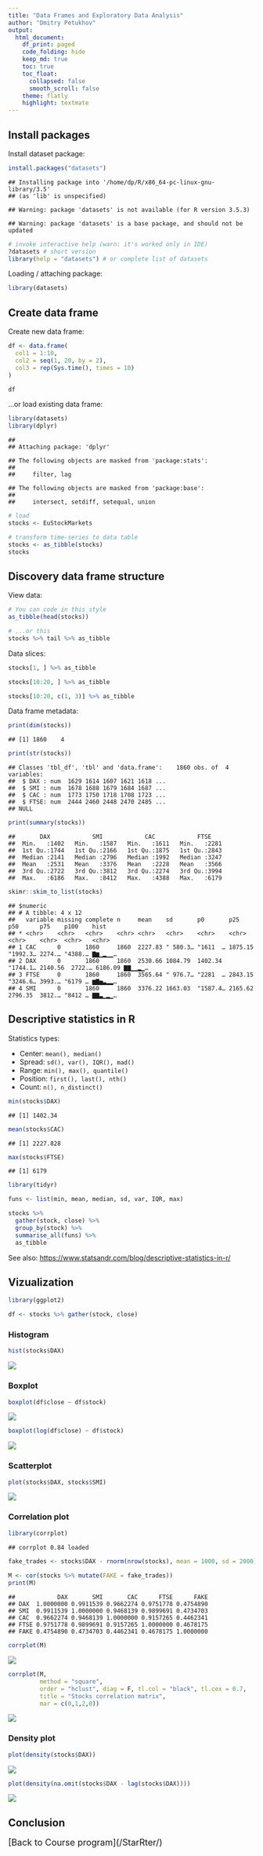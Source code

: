 ```yaml
---
title: "Data Frames and Exploratory Data Analysis"
author: "Dmitry Petukhov"
output: 
  html_document:
    df_print: paged
    code_folding: hide
    keep_md: true
    toc: true
    toc_float:
      collapsed: false
      smooth_scroll: false
    theme: flatly
    highlight: textmate
---
```








## Install packages

Install dataset package:

```r
install.packages("datasets") 
```

```
## Installing package into '/home/dp/R/x86_64-pc-linux-gnu-library/3.5'
## (as 'lib' is unspecified)
```

```
## Warning: package 'datasets' is not available (for R version 3.5.3)
```

```
## Warning: package 'datasets' is a base package, and should not be updated
```

```r
# invoke interactive help (warn: it's worked only in IDE)
?datasets # short version
library(help = "datasets") # or complete list of datasets
```

Loading / attaching package:

```r
library(datasets)
```



## Create data frame

Create new data frame:

```r
df <- data.frame(
  col1 = 1:10,
  col2 = seq(1, 20, by = 2),
  col3 = rep(Sys.time(), times = 10)
)

df
```

<div data-pagedtable="false">
  <script data-pagedtable-source type="application/json">
{"columns":[{"label":["col1"],"name":[1],"type":["int"],"align":["right"]},{"label":["col2"],"name":[2],"type":["dbl"],"align":["right"]},{"label":["col3"],"name":[3],"type":["S3: POSIXct"],"align":["right"]}],"data":[{"1":"1","2":"1","3":"2020-02-01 07:56:33"},{"1":"2","2":"3","3":"2020-02-01 07:56:33"},{"1":"3","2":"5","3":"2020-02-01 07:56:33"},{"1":"4","2":"7","3":"2020-02-01 07:56:33"},{"1":"5","2":"9","3":"2020-02-01 07:56:33"},{"1":"6","2":"11","3":"2020-02-01 07:56:33"},{"1":"7","2":"13","3":"2020-02-01 07:56:33"},{"1":"8","2":"15","3":"2020-02-01 07:56:33"},{"1":"9","2":"17","3":"2020-02-01 07:56:33"},{"1":"10","2":"19","3":"2020-02-01 07:56:33"}],"options":{"columns":{"min":{},"max":[10]},"rows":{"min":[10],"max":[10]},"pages":{}}}
  </script>
</div>

...or load existing data frame:


```r
library(datasets)
library(dplyr)
```

```
## 
## Attaching package: 'dplyr'
```

```
## The following objects are masked from 'package:stats':
## 
##     filter, lag
```

```
## The following objects are masked from 'package:base':
## 
##     intersect, setdiff, setequal, union
```

```r
# load
stocks <- EuStockMarkets 

# transform time-series to data table
stocks <- as_tibble(stocks)
stocks
```

<div data-pagedtable="false">
  <script data-pagedtable-source type="application/json">
{"columns":[{"label":["DAX"],"name":[1],"type":["dbl"],"align":["right"]},{"label":["SMI"],"name":[2],"type":["dbl"],"align":["right"]},{"label":["CAC"],"name":[3],"type":["dbl"],"align":["right"]},{"label":["FTSE"],"name":[4],"type":["dbl"],"align":["right"]}],"data":[{"1":"1628.75","2":"1678.1","3":"1772.8","4":"2443.6"},{"1":"1613.63","2":"1688.5","3":"1750.5","4":"2460.2"},{"1":"1606.51","2":"1678.6","3":"1718.0","4":"2448.2"},{"1":"1621.04","2":"1684.1","3":"1708.1","4":"2470.4"},{"1":"1618.16","2":"1686.6","3":"1723.1","4":"2484.7"},{"1":"1610.61","2":"1671.6","3":"1714.3","4":"2466.8"},{"1":"1630.75","2":"1682.9","3":"1734.5","4":"2487.9"},{"1":"1640.17","2":"1703.6","3":"1757.4","4":"2508.4"},{"1":"1635.47","2":"1697.5","3":"1754.0","4":"2510.5"},{"1":"1645.89","2":"1716.3","3":"1754.3","4":"2497.4"},{"1":"1647.84","2":"1723.8","3":"1759.8","4":"2532.5"},{"1":"1638.35","2":"1730.5","3":"1755.5","4":"2556.8"},{"1":"1629.93","2":"1727.4","3":"1758.1","4":"2561.0"},{"1":"1621.49","2":"1733.3","3":"1757.5","4":"2547.3"},{"1":"1624.74","2":"1734.0","3":"1763.5","4":"2541.5"},{"1":"1627.63","2":"1728.3","3":"1762.8","4":"2558.5"},{"1":"1631.99","2":"1737.1","3":"1768.9","4":"2587.9"},{"1":"1621.18","2":"1723.1","3":"1778.1","4":"2580.5"},{"1":"1613.42","2":"1723.6","3":"1780.1","4":"2579.6"},{"1":"1604.95","2":"1719.0","3":"1767.7","4":"2589.3"},{"1":"1605.75","2":"1721.2","3":"1757.9","4":"2595.0"},{"1":"1616.67","2":"1725.3","3":"1756.6","4":"2595.6"},{"1":"1619.29","2":"1727.2","3":"1754.7","4":"2588.8"},{"1":"1620.49","2":"1727.2","3":"1766.8","4":"2591.7"},{"1":"1619.67","2":"1731.6","3":"1766.5","4":"2601.7"},{"1":"1623.07","2":"1724.1","3":"1762.2","4":"2585.4"},{"1":"1613.98","2":"1716.9","3":"1759.5","4":"2573.3"},{"1":"1631.87","2":"1723.4","3":"1782.4","4":"2597.4"},{"1":"1630.37","2":"1723.0","3":"1789.5","4":"2600.6"},{"1":"1633.47","2":"1728.4","3":"1783.5","4":"2570.6"},{"1":"1626.55","2":"1722.1","3":"1780.4","4":"2569.4"},{"1":"1650.43","2":"1724.5","3":"1808.8","4":"2584.9"},{"1":"1650.06","2":"1733.6","3":"1820.3","4":"2608.8"},{"1":"1654.11","2":"1739.0","3":"1820.3","4":"2617.2"},{"1":"1653.60","2":"1726.2","3":"1820.3","4":"2621.0"},{"1":"1501.82","2":"1587.4","3":"1687.5","4":"2540.5"},{"1":"1524.28","2":"1630.6","3":"1725.6","4":"2554.5"},{"1":"1603.65","2":"1685.5","3":"1792.9","4":"2601.9"},{"1":"1622.49","2":"1701.3","3":"1819.1","4":"2623.0"},{"1":"1636.68","2":"1718.0","3":"1833.5","4":"2640.7"},{"1":"1652.10","2":"1726.2","3":"1853.4","4":"2640.7"},{"1":"1645.81","2":"1716.6","3":"1849.7","4":"2619.8"},{"1":"1650.36","2":"1725.8","3":"1851.8","4":"2624.2"},{"1":"1651.55","2":"1737.4","3":"1857.7","4":"2638.2"},{"1":"1649.88","2":"1736.6","3":"1864.3","4":"2645.7"},{"1":"1653.52","2":"1732.4","3":"1863.5","4":"2679.6"},{"1":"1657.51","2":"1731.2","3":"1873.2","4":"2669.0"},{"1":"1649.55","2":"1726.9","3":"1860.8","4":"2664.6"},{"1":"1649.09","2":"1727.8","3":"1868.7","4":"2663.3"},{"1":"1646.41","2":"1720.2","3":"1860.4","4":"2667.4"},{"1":"1638.65","2":"1715.4","3":"1855.9","4":"2653.2"},{"1":"1625.80","2":"1708.7","3":"1840.5","4":"2630.8"},{"1":"1628.64","2":"1713.0","3":"1842.6","4":"2626.6"},{"1":"1632.22","2":"1713.5","3":"1861.2","4":"2641.9"},{"1":"1633.65","2":"1718.0","3":"1876.2","4":"2625.8"},{"1":"1631.17","2":"1701.7","3":"1878.3","4":"2606.0"},{"1":"1635.80","2":"1701.7","3":"1878.4","4":"2594.4"},{"1":"1621.27","2":"1684.9","3":"1869.4","4":"2583.6"},{"1":"1624.70","2":"1687.2","3":"1880.4","4":"2588.7"},{"1":"1616.13","2":"1690.6","3":"1885.5","4":"2600.3"},{"1":"1618.12","2":"1684.3","3":"1888.4","4":"2579.5"},{"1":"1627.80","2":"1679.9","3":"1885.2","4":"2576.6"},{"1":"1625.79","2":"1672.9","3":"1877.9","4":"2597.8"},{"1":"1614.80","2":"1663.1","3":"1876.5","4":"2595.6"},{"1":"1612.80","2":"1669.3","3":"1883.8","4":"2599.0"},{"1":"1605.47","2":"1664.7","3":"1880.6","4":"2621.7"},{"1":"1609.32","2":"1672.3","3":"1887.4","4":"2645.6"},{"1":"1607.48","2":"1687.7","3":"1878.3","4":"2644.2"},{"1":"1607.48","2":"1686.8","3":"1867.1","4":"2625.6"},{"1":"1604.89","2":"1686.6","3":"1851.9","4":"2624.6"},{"1":"1589.12","2":"1675.8","3":"1843.6","4":"2596.2"},{"1":"1582.27","2":"1677.4","3":"1848.1","4":"2599.5"},{"1":"1567.99","2":"1673.2","3":"1843.4","4":"2584.1"},{"1":"1568.16","2":"1665.0","3":"1843.6","4":"2570.8"},{"1":"1569.71","2":"1671.3","3":"1833.8","4":"2555.0"},{"1":"1571.74","2":"1672.4","3":"1833.4","4":"2574.5"},{"1":"1585.41","2":"1676.2","3":"1856.9","4":"2576.7"},{"1":"1570.01","2":"1692.6","3":"1863.4","4":"2579.0"},{"1":"1561.89","2":"1696.5","3":"1855.5","4":"2588.7"},{"1":"1565.18","2":"1716.1","3":"1864.2","4":"2601.1"},{"1":"1570.34","2":"1713.3","3":"1846.0","4":"2575.7"},{"1":"1577.00","2":"1705.1","3":"1836.8","4":"2559.5"},{"1":"1590.29","2":"1711.3","3":"1830.4","4":"2561.1"},{"1":"1572.72","2":"1709.8","3":"1831.6","4":"2528.3"},{"1":"1572.07","2":"1688.6","3":"1834.8","4":"2514.7"},{"1":"1579.19","2":"1698.9","3":"1852.1","4":"2558.5"},{"1":"1588.73","2":"1700.0","3":"1849.8","4":"2553.3"},{"1":"1586.01","2":"1693.0","3":"1861.8","4":"2577.1"},{"1":"1579.77","2":"1683.9","3":"1856.7","4":"2566.0"},{"1":"1572.58","2":"1679.2","3":"1856.7","4":"2549.5"},{"1":"1568.09","2":"1673.9","3":"1841.5","4":"2527.8"},{"1":"1578.21","2":"1683.9","3":"1846.9","4":"2540.9"},{"1":"1573.94","2":"1688.4","3":"1836.1","4":"2534.2"},{"1":"1582.06","2":"1693.9","3":"1838.6","4":"2538.0"},{"1":"1610.18","2":"1720.9","3":"1857.6","4":"2559.0"},{"1":"1605.16","2":"1717.9","3":"1857.6","4":"2554.9"},{"1":"1623.84","2":"1733.6","3":"1858.4","4":"2575.5"},{"1":"1615.26","2":"1729.7","3":"1846.8","4":"2546.5"},{"1":"1627.08","2":"1735.6","3":"1868.5","4":"2561.6"},{"1":"1626.97","2":"1734.1","3":"1863.2","4":"2546.6"},{"1":"1605.70","2":"1699.3","3":"1808.3","4":"2502.9"},{"1":"1589.70","2":"1678.6","3":"1765.1","4":"2463.1"},{"1":"1589.70","2":"1675.5","3":"1763.5","4":"2472.6"},{"1":"1603.26","2":"1670.1","3":"1766.0","4":"2463.5"},{"1":"1599.75","2":"1652.2","3":"1741.3","4":"2446.3"},{"1":"1590.86","2":"1635.0","3":"1743.3","4":"2456.2"},{"1":"1603.50","2":"1654.9","3":"1769.0","4":"2471.5"},{"1":"1589.86","2":"1642.0","3":"1757.9","4":"2447.5"},{"1":"1587.92","2":"1638.7","3":"1754.9","4":"2428.6"},{"1":"1571.06","2":"1622.6","3":"1739.7","4":"2420.2"},{"1":"1549.81","2":"1596.1","3":"1708.8","4":"2414.9"},{"1":"1549.36","2":"1612.4","3":"1722.2","4":"2420.2"},{"1":"1554.65","2":"1625.0","3":"1713.9","4":"2423.8"},{"1":"1557.52","2":"1610.5","3":"1703.2","4":"2407.0"},{"1":"1555.31","2":"1606.6","3":"1685.7","4":"2388.7"},{"1":"1559.76","2":"1610.7","3":"1663.4","4":"2409.6"},{"1":"1548.44","2":"1603.1","3":"1636.9","4":"2392.0"},{"1":"1543.99","2":"1591.5","3":"1645.6","4":"2380.2"},{"1":"1550.21","2":"1605.2","3":"1671.6","4":"2423.3"},{"1":"1557.03","2":"1621.4","3":"1688.3","4":"2451.6"},{"1":"1551.78","2":"1622.5","3":"1696.8","4":"2440.8"},{"1":"1562.89","2":"1626.6","3":"1711.7","4":"2432.9"},{"1":"1570.28","2":"1627.4","3":"1706.2","4":"2413.6"},{"1":"1559.26","2":"1614.9","3":"1684.2","4":"2391.6"},{"1":"1545.87","2":"1602.3","3":"1648.5","4":"2358.1"},{"1":"1542.77","2":"1598.3","3":"1633.6","4":"2345.4"},{"1":"1542.77","2":"1627.0","3":"1699.1","4":"2384.4"},{"1":"1542.77","2":"1627.0","3":"1699.1","4":"2384.4"},{"1":"1542.77","2":"1627.0","3":"1722.5","4":"2384.4"},{"1":"1564.27","2":"1655.7","3":"1720.7","4":"2418.7"},{"1":"1577.26","2":"1670.1","3":"1741.9","4":"2420.0"},{"1":"1577.26","2":"1670.1","3":"1765.7","4":"2493.1"},{"1":"1577.26","2":"1670.1","3":"1765.7","4":"2493.1"},{"1":"1598.19","2":"1670.1","3":"1749.9","4":"2492.8"},{"1":"1604.05","2":"1704.0","3":"1770.3","4":"2504.1"},{"1":"1604.69","2":"1711.8","3":"1787.6","4":"2493.2"},{"1":"1593.65","2":"1700.5","3":"1778.7","4":"2482.9"},{"1":"1581.68","2":"1690.3","3":"1785.6","4":"2467.1"},{"1":"1599.14","2":"1715.4","3":"1833.9","4":"2497.9"},{"1":"1613.82","2":"1723.5","3":"1837.4","4":"2477.9"},{"1":"1620.45","2":"1719.4","3":"1824.3","4":"2490.1"},{"1":"1629.51","2":"1734.4","3":"1843.8","4":"2516.3"},{"1":"1663.70","2":"1772.8","3":"1873.6","4":"2537.1"},{"1":"1664.09","2":"1760.3","3":"1860.2","4":"2541.6"},{"1":"1669.29","2":"1747.2","3":"1860.2","4":"2536.7"},{"1":"1685.14","2":"1750.2","3":"1865.9","4":"2544.9"},{"1":"1687.07","2":"1755.3","3":"1867.9","4":"2543.4"},{"1":"1680.13","2":"1754.6","3":"1841.3","4":"2522.0"},{"1":"1671.84","2":"1751.2","3":"1838.7","4":"2525.3"},{"1":"1669.52","2":"1752.5","3":"1849.9","4":"2510.4"},{"1":"1686.71","2":"1769.4","3":"1869.3","4":"2539.9"},{"1":"1685.51","2":"1767.6","3":"1890.6","4":"2552.0"},{"1":"1671.01","2":"1750.0","3":"1879.6","4":"2546.5"},{"1":"1683.06","2":"1747.1","3":"1873.9","4":"2550.8"},{"1":"1685.70","2":"1753.5","3":"1875.3","4":"2571.2"},{"1":"1685.66","2":"1752.8","3":"1857.0","4":"2560.2"},{"1":"1678.77","2":"1752.9","3":"1856.5","4":"2556.8"},{"1":"1685.85","2":"1764.7","3":"1865.8","4":"2547.1"},{"1":"1683.71","2":"1776.8","3":"1860.6","4":"2534.3"},{"1":"1686.59","2":"1779.3","3":"1861.6","4":"2517.2"},{"1":"1683.73","2":"1785.1","3":"1865.6","4":"2538.4"},{"1":"1679.14","2":"1798.2","3":"1864.1","4":"2537.1"},{"1":"1685.03","2":"1794.1","3":"1861.6","4":"2523.7"},{"1":"1680.81","2":"1795.2","3":"1876.5","4":"2522.6"},{"1":"1676.17","2":"1780.4","3":"1865.1","4":"2513.9"},{"1":"1688.46","2":"1789.5","3":"1882.1","4":"2541.0"},{"1":"1696.55","2":"1794.2","3":"1912.2","4":"2555.9"},{"1":"1690.24","2":"1784.4","3":"1915.4","4":"2536.7"},{"1":"1711.35","2":"1800.1","3":"1951.2","4":"2543.4"},{"1":"1711.29","2":"1804.0","3":"1962.4","4":"2542.3"},{"1":"1729.86","2":"1816.2","3":"1976.5","4":"2559.7"},{"1":"1716.63","2":"1810.5","3":"1953.5","4":"2546.8"},{"1":"1743.36","2":"1821.9","3":"1981.3","4":"2565.0"},{"1":"1745.17","2":"1828.2","3":"1985.1","4":"2562.0"},{"1":"1746.76","2":"1840.6","3":"1983.4","4":"2562.1"},{"1":"1749.29","2":"1841.1","3":"1979.7","4":"2554.3"},{"1":"1763.86","2":"1846.3","3":"1983.8","4":"2565.4"},{"1":"1762.27","2":"1850.0","3":"1988.1","4":"2558.4"},{"1":"1762.29","2":"1839.0","3":"1973.0","4":"2538.3"},{"1":"1746.77","2":"1820.2","3":"1966.9","4":"2533.1"},{"1":"1753.50","2":"1815.2","3":"1976.3","4":"2550.7"},{"1":"1753.21","2":"1820.6","3":"1993.9","4":"2574.8"},{"1":"1739.88","2":"1807.1","3":"1968.0","4":"2522.4"},{"1":"1723.92","2":"1791.4","3":"1941.8","4":"2493.3"},{"1":"1734.42","2":"1806.2","3":"1947.1","4":"2476.0"},{"1":"1723.13","2":"1798.7","3":"1929.2","4":"2470.7"},{"1":"1732.92","2":"1818.2","3":"1943.6","4":"2491.2"},{"1":"1729.89","2":"1820.5","3":"1928.2","4":"2464.7"},{"1":"1725.74","2":"1833.3","3":"1922.0","4":"2467.6"},{"1":"1730.90","2":"1837.1","3":"1919.1","4":"2456.6"},{"1":"1714.17","2":"1818.2","3":"1884.6","4":"2441.0"},{"1":"1716.20","2":"1824.1","3":"1896.3","4":"2458.7"},{"1":"1719.06","2":"1830.1","3":"1928.3","4":"2464.9"},{"1":"1718.21","2":"1835.6","3":"1934.8","4":"2472.2"},{"1":"1698.84","2":"1828.7","3":"1923.5","4":"2447.9"},{"1":"1714.76","2":"1839.2","3":"1943.8","4":"2452.9"},{"1":"1718.35","2":"1837.2","3":"1942.4","4":"2440.1"},{"1":"1706.69","2":"1826.7","3":"1928.1","4":"2408.6"},{"1":"1723.37","2":"1838.0","3":"1942.0","4":"2405.4"},{"1":"1716.18","2":"1829.1","3":"1942.7","4":"2382.7"},{"1":"1738.78","2":"1843.1","3":"1974.8","4":"2400.9"},{"1":"1737.41","2":"1850.5","3":"1975.4","4":"2404.2"},{"1":"1714.77","2":"1827.1","3":"1907.5","4":"2393.2"},{"1":"1724.24","2":"1829.1","3":"1943.6","4":"2436.4"},{"1":"1733.77","2":"1848.0","3":"1974.1","4":"2572.6"},{"1":"1729.96","2":"1840.5","3":"1963.3","4":"2591.0"},{"1":"1734.46","2":"1853.8","3":"1972.3","4":"2600.5"},{"1":"1744.35","2":"1874.1","3":"1990.7","4":"2640.2"},{"1":"1746.88","2":"1871.3","3":"1978.2","4":"2638.6"},{"1":"1746.88","2":"1871.3","3":"1978.2","4":"2638.6"},{"1":"1746.88","2":"1871.3","3":"1978.2","4":"2638.6"},{"1":"1747.47","2":"1860.5","3":"1980.4","4":"2625.8"},{"1":"1753.10","2":"1874.7","3":"1983.7","4":"2607.8"},{"1":"1745.17","2":"1880.1","3":"1978.1","4":"2609.8"},{"1":"1745.72","2":"1874.7","3":"1984.9","4":"2643.0"},{"1":"1742.92","2":"1875.6","3":"1995.7","4":"2658.2"},{"1":"1731.68","2":"1859.5","3":"2006.6","4":"2651.0"},{"1":"1731.18","2":"1874.2","3":"2036.7","4":"2664.9"},{"1":"1728.09","2":"1880.1","3":"2031.1","4":"2654.1"},{"1":"1728.09","2":"1880.1","3":"2031.1","4":"2659.8"},{"1":"1731.29","2":"1907.7","3":"2041.6","4":"2659.8"},{"1":"1733.82","2":"1920.5","3":"2046.9","4":"2662.2"},{"1":"1745.78","2":"1937.3","3":"2047.2","4":"2698.7"},{"1":"1752.57","2":"1936.8","3":"2063.4","4":"2701.9"},{"1":"1748.13","2":"1949.1","3":"2063.4","4":"2725.7"},{"1":"1750.70","2":"1963.7","3":"2077.5","4":"2737.8"},{"1":"1747.91","2":"1950.8","3":"2063.6","4":"2722.4"},{"1":"1745.79","2":"1953.5","3":"2053.2","4":"2720.5"},{"1":"1735.34","2":"1945.0","3":"2017.0","4":"2694.7"},{"1":"1719.92","2":"1921.1","3":"2024.0","4":"2682.6"},{"1":"1763.59","2":"1939.1","3":"2051.6","4":"2703.6"},{"1":"1766.76","2":"1928.0","3":"2023.1","4":"2700.6"},{"1":"1785.40","2":"1933.4","3":"2030.8","4":"2711.9"},{"1":"1783.56","2":"1925.7","3":"2016.8","4":"2702.0"},{"1":"1804.42","2":"1931.7","3":"2045.1","4":"2715.0"},{"1":"1812.33","2":"1928.7","3":"2046.3","4":"2715.0"},{"1":"1799.51","2":"1924.5","3":"2029.6","4":"2704.6"},{"1":"1792.80","2":"1914.2","3":"2014.1","4":"2698.6"},{"1":"1792.80","2":"1914.2","3":"2014.1","4":"2694.2"},{"1":"1806.36","2":"1920.6","3":"2033.3","4":"2707.6"},{"1":"1798.23","2":"1923.3","3":"2017.4","4":"2697.6"},{"1":"1800.62","2":"1930.4","3":"2024.9","4":"2705.9"},{"1":"1786.19","2":"1915.2","3":"1992.6","4":"2680.9"},{"1":"1791.35","2":"1916.9","3":"1994.9","4":"2681.9"},{"1":"1789.05","2":"1913.8","3":"1981.6","4":"2668.5"},{"1":"1789.05","2":"1913.8","3":"1981.6","4":"2645.8"},{"1":"1784.71","2":"1899.7","3":"1962.2","4":"2635.4"},{"1":"1789.45","2":"1888.0","3":"1953.7","4":"2636.1"},{"1":"1779.74","2":"1868.8","3":"1928.8","4":"2614.1"},{"1":"1786.97","2":"1879.9","3":"1928.3","4":"2603.7"},{"1":"1773.25","2":"1865.7","3":"1918.1","4":"2593.6"},{"1":"1781.62","2":"1881.3","3":"1931.4","4":"2616.3"},{"1":"1773.75","2":"1873.1","3":"1908.8","4":"2598.4"},{"1":"1773.75","2":"1862.5","3":"1891.8","4":"2562.7"},{"1":"1776.34","2":"1869.3","3":"1913.9","4":"2584.8"},{"1":"1770.72","2":"1846.9","3":"1885.8","4":"2550.3"},{"1":"1772.39","2":"1847.1","3":"1895.8","4":"2560.6"},{"1":"1762.55","2":"1838.3","3":"1899.6","4":"2532.6"},{"1":"1764.35","2":"1845.8","3":"1920.3","4":"2557.3"},{"1":"1752.83","2":"1835.5","3":"1915.3","4":"2534.1"},{"1":"1755.98","2":"1846.6","3":"1907.3","4":"2515.8"},{"1":"1754.95","2":"1854.8","3":"1900.6","4":"2521.2"},{"1":"1759.90","2":"1845.3","3":"1880.9","4":"2493.9"},{"1":"1759.84","2":"1854.5","3":"1873.5","4":"2476.1"},{"1":"1776.50","2":"1870.5","3":"1883.6","4":"2497.1"},{"1":"1769.98","2":"1862.6","3":"1868.5","4":"2469.0"},{"1":"1766.98","2":"1856.6","3":"1879.1","4":"2493.7"},{"1":"1752.29","2":"1837.6","3":"1847.8","4":"2472.6"},{"1":"1760.17","2":"1846.7","3":"1861.8","4":"2497.9"},{"1":"1750.32","2":"1856.5","3":"1859.4","4":"2490.8"},{"1":"1731.44","2":"1841.8","3":"1859.4","4":"2478.3"},{"1":"1735.51","2":"1835.0","3":"1859.4","4":"2484.0"},{"1":"1733.84","2":"1844.4","3":"1853.3","4":"2486.4"},{"1":"1730.78","2":"1838.9","3":"1851.2","4":"2483.4"},{"1":"1699.46","2":"1805.6","3":"1801.8","4":"2431.9"},{"1":"1652.71","2":"1756.6","3":"1767.9","4":"2403.7"},{"1":"1654.09","2":"1786.1","3":"1762.7","4":"2415.6"},{"1":"1636.81","2":"1757.1","3":"1727.5","4":"2387.9"},{"1":"1622.81","2":"1762.8","3":"1734.6","4":"2399.5"},{"1":"1613.36","2":"1756.8","3":"1734.6","4":"2377.2"},{"1":"1617.78","2":"1761.9","3":"1755.4","4":"2348.0"},{"1":"1617.18","2":"1778.5","3":"1769.0","4":"2373.4"},{"1":"1637.62","2":"1812.7","3":"1801.6","4":"2423.2"},{"1":"1622.20","2":"1806.1","3":"1782.6","4":"2411.6"},{"1":"1608.49","2":"1798.1","3":"1754.7","4":"2399.6"},{"1":"1605.11","2":"1794.9","3":"1784.4","4":"2420.2"},{"1":"1609.61","2":"1805.4","3":"1787.6","4":"2407.5"},{"1":"1624.94","2":"1820.3","3":"1798.0","4":"2392.8"},{"1":"1618.07","2":"1819.6","3":"1793.8","4":"2377.6"},{"1":"1611.96","2":"1809.6","3":"1777.3","4":"2350.1"},{"1":"1578.95","2":"1799.9","3":"1755.2","4":"2325.7"},{"1":"1561.39","2":"1800.3","3":"1737.8","4":"2309.6"},{"1":"1547.87","2":"1793.3","3":"1730.1","4":"2303.1"},{"1":"1548.63","2":"1784.8","3":"1722.4","4":"2318.0"},{"1":"1560.16","2":"1791.7","3":"1753.5","4":"2356.8"},{"1":"1554.76","2":"1800.2","3":"1757.3","4":"2376.1"},{"1":"1531.87","2":"1788.6","3":"1736.7","4":"2354.7"},{"1":"1526.14","2":"1775.7","3":"1734.2","4":"2363.5"},{"1":"1509.03","2":"1753.5","3":"1724.2","4":"2359.4"},{"1":"1530.03","2":"1768.2","3":"1744.2","4":"2365.7"},{"1":"1484.97","2":"1727.9","3":"1689.7","4":"2311.1"},{"1":"1464.03","2":"1709.6","3":"1667.7","4":"2281.0"},{"1":"1475.11","2":"1704.6","3":"1667.8","4":"2285.0"},{"1":"1516.12","2":"1740.6","3":"1687.6","4":"2311.6"},{"1":"1519.69","2":"1745.7","3":"1687.5","4":"2312.6"},{"1":"1529.97","2":"1751.7","3":"1684.9","4":"2312.6"},{"1":"1516.44","2":"1747.3","3":"1674.2","4":"2298.4"},{"1":"1515.53","2":"1757.8","3":"1711.4","4":"2313.0"},{"1":"1543.89","2":"1774.2","3":"1780.5","4":"2381.9"},{"1":"1534.72","2":"1774.4","3":"1779.0","4":"2362.2"},{"1":"1538.66","2":"1788.3","3":"1779.3","4":"2372.2"},{"1":"1536.71","2":"1788.0","3":"1763.7","4":"2337.7"},{"1":"1523.83","2":"1779.1","3":"1756.8","4":"2327.5"},{"1":"1527.10","2":"1792.8","3":"1774.2","4":"2340.6"},{"1":"1530.20","2":"1812.0","3":"1802.0","4":"2370.9"},{"1":"1601.50","2":"1872.1","3":"1873.6","4":"2422.1"},{"1":"1580.29","2":"1851.4","3":"1836.2","4":"2370.0"},{"1":"1595.09","2":"1873.4","3":"1859.8","4":"2378.3"},{"1":"1579.47","2":"1889.6","3":"1852.7","4":"2483.9"},{"1":"1600.59","2":"1897.5","3":"1882.9","4":"2567.0"},{"1":"1566.00","2":"1888.8","3":"1826.1","4":"2560.1"},{"1":"1557.01","2":"1900.4","3":"1832.8","4":"2586.0"},{"1":"1542.74","2":"1913.4","3":"1828.9","4":"2580.5"},{"1":"1536.30","2":"1909.9","3":"1829.5","4":"2621.2"},{"1":"1510.66","2":"1910.8","3":"1843.5","4":"2601.0"},{"1":"1481.03","2":"1879.2","3":"1770.3","4":"2560.0"},{"1":"1483.83","2":"1880.2","3":"1731.9","4":"2565.5"},{"1":"1470.09","2":"1878.3","3":"1736.7","4":"2553.0"},{"1":"1484.78","2":"1885.2","3":"1724.0","4":"2572.3"},{"1":"1475.41","2":"1867.6","3":"1683.3","4":"2549.7"},{"1":"1402.34","2":"1788.0","3":"1611.0","4":"2446.3"},{"1":"1421.49","2":"1820.5","3":"1612.5","4":"2488.4"},{"1":"1434.61","2":"1858.2","3":"1654.2","4":"2517.1"},{"1":"1446.32","2":"1870.3","3":"1673.9","4":"2538.8"},{"1":"1437.65","2":"1878.4","3":"1657.3","4":"2541.2"},{"1":"1441.57","2":"1881.5","3":"1655.1","4":"2557.2"},{"1":"1471.64","2":"1893.2","3":"1685.1","4":"2584.7"},{"1":"1453.95","2":"1889.3","3":"1667.9","4":"2574.7"},{"1":"1453.79","2":"1877.3","3":"1650.0","4":"2546.6"},{"1":"1458.02","2":"1884.0","3":"1664.2","4":"2563.9"},{"1":"1479.59","2":"1904.7","3":"1679.1","4":"2562.2"},{"1":"1504.89","2":"1922.7","3":"1731.3","4":"2617.0"},{"1":"1496.54","2":"1908.5","3":"1722.2","4":"2645.7"},{"1":"1511.00","2":"1911.4","3":"1730.7","4":"2658.1"},{"1":"1528.86","2":"1921.1","3":"1766.4","4":"2669.7"},{"1":"1534.02","2":"1930.8","3":"1770.7","4":"2661.6"},{"1":"1536.60","2":"1927.8","3":"1774.5","4":"2669.8"},{"1":"1508.19","2":"1908.3","3":"1749.9","4":"2650.4"},{"1":"1493.54","2":"1905.9","3":"1730.9","4":"2642.3"},{"1":"1489.68","2":"1911.1","3":"1742.4","4":"2658.3"},{"1":"1482.44","2":"1921.6","3":"1742.4","4":"2687.8"},{"1":"1483.34","2":"1933.6","3":"1786.9","4":"2705.6"},{"1":"1470.57","2":"1942.0","3":"1804.1","4":"2691.7"},{"1":"1484.84","2":"1951.5","3":"1804.7","4":"2711.1"},{"1":"1487.71","2":"1955.7","3":"1793.6","4":"2702.7"},{"1":"1508.63","2":"1957.4","3":"1786.7","4":"2695.4"},{"1":"1515.27","2":"1962.3","3":"1798.5","4":"2714.6"},{"1":"1509.84","2":"1946.1","3":"1798.5","4":"2696.8"},{"1":"1542.28","2":"1950.2","3":"1821.5","4":"2726.4"},{"1":"1541.79","2":"1929.7","3":"1796.8","4":"2697.5"},{"1":"1542.48","2":"1913.4","3":"1772.7","4":"2679.6"},{"1":"1550.27","2":"1889.5","3":"1764.4","4":"2679.2"},{"1":"1550.27","2":"1882.8","3":"1759.2","4":"2704.0"},{"1":"1543.37","2":"1895.4","3":"1722.3","4":"2706.2"},{"1":"1547.84","2":"1897.9","3":"1724.2","4":"2732.4"},{"1":"1523.62","2":"1891.5","3":"1674.8","4":"2722.9"},{"1":"1526.68","2":"1880.1","3":"1720.6","4":"2727.1"},{"1":"1513.42","2":"1887.0","3":"1721.0","4":"2709.6"},{"1":"1523.02","2":"1891.4","3":"1739.7","4":"2741.8"},{"1":"1529.69","2":"1914.6","3":"1749.7","4":"2760.1"},{"1":"1545.12","2":"1931.2","3":"1771.4","4":"2778.8"},{"1":"1546.82","2":"1929.2","3":"1792.3","4":"2792.0"},{"1":"1528.12","2":"1924.3","3":"1783.3","4":"2764.1"},{"1":"1530.65","2":"1927.0","3":"1799.4","4":"2771.0"},{"1":"1526.25","2":"1935.0","3":"1781.7","4":"2759.4"},{"1":"1519.48","2":"1955.4","3":"1788.6","4":"2754.5"},{"1":"1506.65","2":"1962.2","3":"1765.9","4":"2769.8"},{"1":"1504.30","2":"1980.7","3":"1791.2","4":"2750.7"},{"1":"1480.65","2":"1987.7","3":"1769.5","4":"2726.5"},{"1":"1476.70","2":"1993.7","3":"1758.7","4":"2716.2"},{"1":"1478.07","2":"2015.7","3":"1738.3","4":"2721.8"},{"1":"1479.62","2":"2005.0","3":"1744.8","4":"2717.9"},{"1":"1477.55","2":"2023.9","3":"1736.7","4":"2732.8"},{"1":"1472.59","2":"2028.5","3":"1735.2","4":"2740.3"},{"1":"1495.60","2":"2044.9","3":"1760.1","4":"2789.7"},{"1":"1517.45","2":"2045.8","3":"1786.3","4":"2807.7"},{"1":"1520.93","2":"2057.3","3":"1824.4","4":"2842.0"},{"1":"1527.06","2":"2061.7","3":"1821.1","4":"2827.4"},{"1":"1527.06","2":"2061.7","3":"1854.6","4":"2827.5"},{"1":"1527.06","2":"2061.7","3":"1854.6","4":"2827.5"},{"1":"1547.51","2":"2092.3","3":"1857.5","4":"2827.5"},{"1":"1545.82","2":"2090.1","3":"1870.3","4":"2847.8"},{"1":"1538.43","2":"2105.4","3":"1858.8","4":"2832.5"},{"1":"1538.43","2":"2105.4","3":"1857.8","4":"2846.5"},{"1":"1538.43","2":"2105.4","3":"1857.8","4":"2846.5"},{"1":"1538.04","2":"2117.7","3":"1843.1","4":"2861.5"},{"1":"1554.03","2":"2128.2","3":"1850.8","4":"2833.6"},{"1":"1551.17","2":"2124.7","3":"1859.6","4":"2826.0"},{"1":"1538.37","2":"2079.9","3":"1844.5","4":"2816.5"},{"1":"1529.10","2":"2074.9","3":"1852.6","4":"2799.2"},{"1":"1522.26","2":"2046.4","3":"1814.6","4":"2773.4"},{"1":"1533.79","2":"2079.8","3":"1796.8","4":"2757.9"},{"1":"1510.18","2":"2076.7","3":"1782.5","4":"2745.3"},{"1":"1526.91","2":"2104.5","3":"1803.5","4":"2759.2"},{"1":"1555.52","2":"2101.3","3":"1827.1","4":"2765.1"},{"1":"1581.49","2":"2084.0","3":"1837.5","4":"2763.1"},{"1":"1572.61","2":"2063.9","3":"1837.7","4":"2737.6"},{"1":"1572.69","2":"2062.7","3":"1818.8","4":"2748.7"},{"1":"1580.64","2":"2089.9","3":"1812.2","4":"2773.3"},{"1":"1593.35","2":"2102.9","3":"1820.4","4":"2781.2"},{"1":"1571.28","2":"2086.0","3":"1779.9","4":"2771.9"},{"1":"1575.59","2":"2085.9","3":"1792.6","4":"2835.7"},{"1":"1561.78","2":"2064.1","3":"1777.4","4":"2832.5"},{"1":"1572.68","2":"2072.7","3":"1780.6","4":"2816.9"},{"1":"1574.04","2":"2091.0","3":"1772.2","4":"2807.2"},{"1":"1590.33","2":"2120.2","3":"1785.9","4":"2851.6"},{"1":"1584.14","2":"2120.4","3":"1787.3","4":"2834.4"},{"1":"1605.91","2":"2117.6","3":"1824.1","4":"2873.8"},{"1":"1615.98","2":"2123.7","3":"1854.4","4":"2865.9"},{"1":"1643.83","2":"2132.2","3":"1908.2","4":"2862.9"},{"1":"1646.85","2":"2137.0","3":"1904.7","4":"2870.0"},{"1":"1639.12","2":"2134.8","3":"1894.1","4":"2831.3"},{"1":"1642.80","2":"2121.4","3":"1893.3","4":"2816.4"},{"1":"1659.07","2":"2127.5","3":"1905.6","4":"2834.3"},{"1":"1649.64","2":"2135.5","3":"1912.0","4":"2843.0"},{"1":"1674.93","2":"2144.8","3":"1899.5","4":"2845.9"},{"1":"1651.60","2":"2131.0","3":"1878.2","4":"2812.2"},{"1":"1656.35","2":"2112.9","3":"1905.0","4":"2814.0"},{"1":"1670.90","2":"2131.3","3":"1926.5","4":"2837.7"},{"1":"1683.30","2":"2117.8","3":"1937.2","4":"2840.0"},{"1":"1679.41","2":"2096.1","3":"1959.2","4":"2838.3"},{"1":"1658.09","2":"2051.5","3":"1944.1","4":"2818.0"},{"1":"1652.92","2":"2065.7","3":"1953.4","4":"2817.0"},{"1":"1661.96","2":"2061.0","3":"1944.6","4":"2828.7"},{"1":"1680.02","2":"2100.6","3":"1983.7","4":"2868.0"},{"1":"1691.37","2":"2120.5","3":"1998.8","4":"2882.6"},{"1":"1701.46","2":"2130.9","3":"2001.5","4":"2882.3"},{"1":"1690.48","2":"2142.4","3":"1995.2","4":"2918.6"},{"1":"1685.46","2":"2139.5","3":"1986.8","4":"2904.8"},{"1":"1686.15","2":"2134.6","3":"1995.1","4":"2916.6"},{"1":"1702.27","2":"2132.2","3":"2004.3","4":"2957.3"},{"1":"1711.91","2":"2150.1","3":"2009.7","4":"2949.9"},{"1":"1714.48","2":"2157.0","3":"1992.4","4":"2956.7"},{"1":"1708.65","2":"2165.0","3":"1988.9","4":"2953.4"},{"1":"1688.74","2":"2127.2","3":"1965.2","4":"2915.9"},{"1":"1705.05","2":"2157.2","3":"1986.0","4":"2922.4"},{"1":"1700.28","2":"2150.8","3":"1975.3","4":"2919.3"},{"1":"1689.71","2":"2139.1","3":"1967.3","4":"2889.9"},{"1":"1696.38","2":"2154.7","3":"1963.5","4":"2883.3"},{"1":"1686.57","2":"2182.4","3":"1962.7","4":"2900.1"},{"1":"1656.59","2":"2161.3","3":"1939.3","4":"2863.9"},{"1":"1653.20","2":"2166.3","3":"1952.2","4":"2861.1"},{"1":"1666.72","2":"2146.8","3":"1954.6","4":"2860.6"},{"1":"1663.27","2":"2135.7","3":"2001.4","4":"2852.8"},{"1":"1667.26","2":"2160.9","3":"2025.8","4":"2852.9"},{"1":"1675.18","2":"2175.7","3":"2033.9","4":"2846.5"},{"1":"1686.64","2":"2188.9","3":"2035.9","4":"2861.0"},{"1":"1676.84","2":"2190.3","3":"2031.4","4":"2878.7"},{"1":"1670.04","2":"2188.4","3":"2005.9","4":"2878.4"},{"1":"1657.06","2":"2190.3","3":"1990.8","4":"2869.9"},{"1":"1658.36","2":"2184.0","3":"1974.7","4":"2838.8"},{"1":"1667.64","2":"2196.0","3":"1995.3","4":"2832.2"},{"1":"1654.60","2":"2184.9","3":"1984.0","4":"2822.1"},{"1":"1658.13","2":"2188.3","3":"1986.9","4":"2821.8"},{"1":"1658.13","2":"2188.3","3":"1986.9","4":"2821.8"},{"1":"1658.13","2":"2188.3","3":"1986.9","4":"2821.8"},{"1":"1671.54","2":"2181.7","3":"2018.1","4":"2846.8"},{"1":"1674.95","2":"2165.7","3":"2015.4","4":"2842.1"},{"1":"1674.67","2":"2160.5","3":"1988.6","4":"2839.7"},{"1":"1678.65","2":"2162.9","3":"1986.7","4":"2824.4"},{"1":"1687.14","2":"2166.3","3":"1968.9","4":"2830.0"},{"1":"1680.06","2":"2170.8","3":"1949.3","4":"2856.1"},{"1":"1666.49","2":"2178.1","3":"1931.9","4":"2869.6"},{"1":"1680.01","2":"2177.3","3":"1944.5","4":"2881.1"},{"1":"1656.03","2":"2162.3","3":"1916.6","4":"2843.8"},{"1":"1643.53","2":"2140.4","3":"1911.6","4":"2822.3"},{"1":"1636.59","2":"2124.7","3":"1927.4","4":"2832.7"},{"1":"1630.88","2":"2138.2","3":"1942.5","4":"2797.3"},{"1":"1618.60","2":"2123.2","3":"1920.6","4":"2786.8"},{"1":"1626.83","2":"2129.7","3":"1939.0","4":"2813.1"},{"1":"1632.00","2":"2152.8","3":"1937.0","4":"2813.1"},{"1":"1619.92","2":"2160.0","3":"1923.6","4":"2812.6"},{"1":"1628.88","2":"2165.8","3":"1926.3","4":"2796.5"},{"1":"1617.74","2":"2165.4","3":"1920.5","4":"2786.3"},{"1":"1607.70","2":"2162.6","3":"1878.6","4":"2793.7"},{"1":"1616.45","2":"2179.1","3":"1877.2","4":"2829.7"},{"1":"1613.46","2":"2191.1","3":"1854.5","4":"2836.1"},{"1":"1632.99","2":"2191.5","3":"1872.7","4":"2860.8"},{"1":"1636.02","2":"2183.3","3":"1879.9","4":"2849.3"},{"1":"1632.35","2":"2186.3","3":"1851.7","4":"2847.0"},{"1":"1630.37","2":"2205.2","3":"1835.7","4":"2858.1"},{"1":"1619.26","2":"2227.2","3":"1846.4","4":"2847.3"},{"1":"1606.64","2":"2227.0","3":"1836.8","4":"2819.7"},{"1":"1606.64","2":"2227.0","3":"1836.8","4":"2816.8"},{"1":"1613.98","2":"2232.9","3":"1836.8","4":"2812.2"},{"1":"1608.58","2":"2237.4","3":"1861.4","4":"2825.6"},{"1":"1623.05","2":"2243.5","3":"1891.1","4":"2837.7"},{"1":"1617.18","2":"2247.5","3":"1890.4","4":"2846.9"},{"1":"1633.18","2":"2267.1","3":"1904.6","4":"2855.3"},{"1":"1627.21","2":"2271.6","3":"1888.7","4":"2840.7"},{"1":"1627.21","2":"2271.6","3":"1888.7","4":"2840.7"},{"1":"1625.59","2":"2253.8","3":"1872.8","4":"2849.2"},{"1":"1628.53","2":"2259.8","3":"1875.8","4":"2863.0"},{"1":"1630.56","2":"2269.0","3":"1867.9","4":"2852.8"},{"1":"1638.47","2":"2284.2","3":"1859.7","4":"2829.9"},{"1":"1660.88","2":"2309.7","3":"1887.9","4":"2844.8"},{"1":"1662.28","2":"2294.5","3":"1893.7","4":"2844.4"},{"1":"1679.69","2":"2312.5","3":"1915.2","4":"2866.9"},{"1":"1679.69","2":"2309.2","3":"1911.2","4":"2860.0"},{"1":"1685.85","2":"2308.6","3":"1920.4","4":"2861.8"},{"1":"1686.44","2":"2293.8","3":"1916.8","4":"2885.5"},{"1":"1684.57","2":"2274.0","3":"1897.9","4":"2870.0"},{"1":"1689.93","2":"2294.6","3":"1918.8","4":"2883.0"},{"1":"1681.47","2":"2323.4","3":"1900.3","4":"2875.7"},{"1":"1687.14","2":"2318.0","3":"1910.3","4":"2879.4"},{"1":"1697.26","2":"2329.5","3":"1929.2","4":"2903.4"},{"1":"1698.33","2":"2335.0","3":"1935.3","4":"2907.6"},{"1":"1690.96","2":"2323.9","3":"1942.4","4":"2900.7"},{"1":"1692.16","2":"2335.8","3":"1963.3","4":"2894.7"},{"1":"1699.52","2":"2347.3","3":"1960.8","4":"2887.5"},{"1":"1712.33","2":"2369.8","3":"1991.0","4":"2897.0"},{"1":"1703.05","2":"2371.9","3":"1977.5","4":"2886.0"},{"1":"1700.93","2":"2376.2","3":"1971.9","4":"2900.0"},{"1":"1698.36","2":"2375.5","3":"1960.2","4":"2888.8"},{"1":"1697.39","2":"2368.8","3":"1941.2","4":"2857.7"},{"1":"1694.83","2":"2364.4","3":"1925.4","4":"2838.5"},{"1":"1705.66","2":"2390.9","3":"1935.1","4":"2848.1"},{"1":"1739.48","2":"2372.0","3":"1943.7","4":"2848.3"},{"1":"1798.63","2":"2397.1","3":"1980.4","4":"2845.9"},{"1":"1798.36","2":"2403.0","3":"1985.7","4":"2843.2"},{"1":"1808.74","2":"2408.7","3":"1992.2","4":"2830.9"},{"1":"1806.52","2":"2418.1","3":"1991.2","4":"2837.1"},{"1":"1815.63","2":"2410.5","3":"1991.2","4":"2832.3"},{"1":"1807.12","2":"2399.9","3":"1963.1","4":"2831.7"},{"1":"1829.36","2":"2396.4","3":"1974.9","4":"2833.0"},{"1":"1835.09","2":"2381.8","3":"1981.7","4":"2842.9"},{"1":"1826.45","2":"2324.5","3":"1968.4","4":"2823.9"},{"1":"1821.28","2":"2313.7","3":"1947.5","4":"2814.1"},{"1":"1828.53","2":"2340.2","3":"1965.7","4":"2820.1"},{"1":"1830.61","2":"2350.5","3":"1995.0","4":"2827.7"},{"1":"1859.49","2":"2388.7","3":"2006.2","4":"2844.2"},{"1":"1846.02","2":"2398.0","3":"1998.1","4":"2879.4"},{"1":"1832.20","2":"2408.7","3":"1989.5","4":"2884.2"},{"1":"1823.40","2":"2401.5","3":"2036.0","4":"2917.6"},{"1":"1823.07","2":"2400.9","3":"2085.9","4":"2926.5"},{"1":"1818.10","2":"2400.7","3":"2129.0","4":"2941.7"},{"1":"1857.36","2":"2429.8","3":"2110.6","4":"2945.0"},{"1":"1861.22","2":"2431.5","3":"2101.4","4":"2941.3"},{"1":"1870.80","2":"2424.9","3":"2115.3","4":"2943.4"},{"1":"1878.94","2":"2423.3","3":"2149.8","4":"2969.8"},{"1":"1870.24","2":"2420.5","3":"2138.5","4":"2986.4"},{"1":"1864.51","2":"2384.5","3":"2139.8","4":"2971.6"},{"1":"1894.56","2":"2411.1","3":"2167.4","4":"3006.1"},{"1":"1908.69","2":"2449.5","3":"2161.9","4":"3009.1"},{"1":"1917.69","2":"2461.0","3":"2148.0","4":"3010.1"},{"1":"1903.44","2":"2478.7","3":"2148.0","4":"3008.3"},{"1":"1918.75","2":"2464.9","3":"2136.3","4":"3025.0"},{"1":"1930.29","2":"2488.0","3":"2160.8","4":"3073.6"},{"1":"1937.77","2":"2480.6","3":"2139.2","4":"3065.5"},{"1":"1909.53","2":"2474.5","3":"2128.2","4":"3057.6"},{"1":"1893.48","2":"2467.3","3":"2111.4","4":"3042.0"},{"1":"1907.65","2":"2472.4","3":"2123.4","4":"3049.3"},{"1":"1915.59","2":"2499.7","3":"2159.3","4":"3079.2"},{"1":"1890.58","2":"2475.2","3":"2173.6","4":"3079.2"},{"1":"1909.54","2":"2478.6","3":"2183.9","4":"3100.6"},{"1":"1929.56","2":"2481.0","3":"2205.7","4":"3100.6"},{"1":"1931.88","2":"2488.5","3":"2216.5","4":"3100.0"},{"1":"1923.67","2":"2470.4","3":"2191.9","4":"3085.1"},{"1":"1928.63","2":"2463.8","3":"2185.1","4":"3072.6"},{"1":"1920.43","2":"2438.8","3":"2156.1","4":"3057.3"},{"1":"1911.15","2":"2392.5","3":"2158.0","4":"3055.4"},{"1":"1878.77","2":"2403.4","3":"2137.3","4":"3038.6"},{"1":"1870.32","2":"2397.9","3":"2129.4","4":"3035.4"},{"1":"1870.46","2":"2382.1","3":"2108.8","4":"3031.2"},{"1":"1868.28","2":"2363.6","3":"2108.4","4":"3037.0"},{"1":"1874.38","2":"2365.6","3":"2119.1","4":"3024.8"},{"1":"1869.25","2":"2388.3","3":"2134.1","4":"3028.0"},{"1":"1852.81","2":"2361.8","3":"2078.5","4":"2989.4"},{"1":"1862.62","2":"2374.4","3":"2075.6","4":"3003.9"},{"1":"1884.67","2":"2385.2","3":"2099.5","4":"3005.5"},{"1":"1922.69","2":"2418.4","3":"2107.4","4":"3004.5"},{"1":"1922.05","2":"2431.8","3":"2094.4","4":"3001.6"},{"1":"1899.54","2":"2414.6","3":"2080.0","4":"3007.5"},{"1":"1902.14","2":"2425.8","3":"2057.5","4":"3001.3"},{"1":"1890.18","2":"2445.9","3":"2092.6","4":"3005.2"},{"1":"1914.40","2":"2482.4","3":"2108.6","4":"3026.3"},{"1":"1915.61","2":"2478.3","3":"2120.0","4":"3036.9"},{"1":"1908.97","2":"2485.4","3":"2126.8","4":"3030.1"},{"1":"1910.23","2":"2473.1","3":"2114.6","4":"3037.5"},{"1":"1920.46","2":"2481.6","3":"2116.7","4":"3039.3"},{"1":"1934.99","2":"2490.3","3":"2128.7","4":"3067.7"},{"1":"1973.45","2":"2521.3","3":"2158.8","4":"3085.2"},{"1":"1994.09","2":"2534.8","3":"2164.5","4":"3100.8"},{"1":"1991.95","2":"2528.0","3":"2147.4","4":"3092.4"},{"1":"2015.71","2":"2533.6","3":"2156.4","4":"3108.6"},{"1":"2009.28","2":"2548.5","3":"2138.7","4":"3102.2"},{"1":"2004.11","2":"2552.5","3":"2126.9","4":"3094.7"},{"1":"1999.60","2":"2571.0","3":"2127.3","4":"3080.9"},{"1":"1995.35","2":"2586.4","3":"2113.9","4":"3086.3"},{"1":"2023.26","2":"2612.6","3":"2139.3","4":"3120.8"},{"1":"2032.25","2":"2663.6","3":"2145.0","4":"3137.6"},{"1":"2036.93","2":"2660.7","3":"2147.3","4":"3129.6"},{"1":"2029.87","2":"2668.4","3":"2149.7","4":"3156.3"},{"1":"2048.05","2":"2690.1","3":"2199.7","4":"3188.3"},{"1":"2083.62","2":"2701.4","3":"2231.9","4":"3199.0"},{"1":"2061.18","2":"2685.0","3":"2227.7","4":"3184.8"},{"1":"2048.75","2":"2700.2","3":"2210.4","4":"3165.3"},{"1":"2040.97","2":"2715.9","3":"2192.0","4":"3154.3"},{"1":"2053.66","2":"2720.9","3":"2196.0","4":"3163.0"},{"1":"2064.98","2":"2723.2","3":"2182.0","4":"3171.0"},{"1":"2068.51","2":"2727.1","3":"2182.0","4":"3164.4"},{"1":"2086.40","2":"2742.9","3":"2169.7","4":"3164.1"},{"1":"2086.22","2":"2749.9","3":"2171.2","4":"3162.3"},{"1":"2057.10","2":"2706.6","3":"2136.0","4":"3149.0"},{"1":"2013.65","2":"2654.2","3":"2081.0","4":"3085.6"},{"1":"2007.50","2":"2675.3","3":"2084.8","4":"3077.6"},{"1":"2040.74","2":"2727.1","3":"2112.9","4":"3096.0"},{"1":"2020.11","2":"2742.1","3":"2087.3","4":"3098.5"},{"1":"2021.81","2":"2720.1","3":"2087.3","4":"3099.7"},{"1":"2023.06","2":"2721.1","3":"2096.9","4":"3099.1"},{"1":"2047.20","2":"2717.4","3":"2117.9","4":"3093.3"},{"1":"2070.17","2":"2712.3","3":"2115.9","4":"3097.5"},{"1":"2070.17","2":"2711.1","3":"2148.0","4":"3120.0"},{"1":"2075.99","2":"2727.1","3":"2149.7","4":"3125.5"},{"1":"2072.13","2":"2733.9","3":"2145.2","4":"3108.0"},{"1":"2020.36","2":"2696.5","3":"2082.6","4":"3070.6"},{"1":"2027.99","2":"2702.1","3":"2071.5","4":"3069.3"},{"1":"2036.45","2":"2717.8","3":"2070.6","4":"3067.2"},{"1":"2057.80","2":"2726.8","3":"2118.4","4":"3093.1"},{"1":"2045.25","2":"2741.9","3":"2120.6","4":"3111.4"},{"1":"2052.09","2":"2738.2","3":"2119.3","4":"3135.8"},{"1":"2052.92","2":"2738.5","3":"2110.1","4":"3166.9"},{"1":"2089.77","2":"2774.3","3":"2154.0","4":"3233.2"},{"1":"2099.76","2":"2787.2","3":"2160.5","4":"3223.9"},{"1":"2128.30","2":"2819.0","3":"2188.4","4":"3234.2"},{"1":"2118.01","2":"2836.4","3":"2186.7","4":"3237.3"},{"1":"2127.39","2":"2834.8","3":"2176.1","4":"3237.3"},{"1":"2165.95","2":"2843.8","3":"2205.3","4":"3277.4"},{"1":"2166.58","2":"2858.4","3":"2211.4","4":"3271.6"},{"1":"2165.50","2":"2861.2","3":"2198.1","4":"3261.3"},{"1":"2163.83","2":"2876.9","3":"2196.3","4":"3254.6"},{"1":"2128.07","2":"2867.8","3":"2156.5","4":"3248.4"},{"1":"2129.52","2":"2850.6","3":"2162.6","4":"3278.8"},{"1":"2144.03","2":"2867.7","3":"2160.3","4":"3311.2"},{"1":"2154.76","2":"2889.5","3":"2196.4","4":"3337.1"},{"1":"2188.18","2":"2909.0","3":"2223.5","4":"3364.9"},{"1":"2183.78","2":"2918.0","3":"2215.9","4":"3342.4"},{"1":"2209.17","2":"2942.4","3":"2225.8","4":"3355.7"},{"1":"2227.63","2":"2967.4","3":"2243.0","4":"3396.5"},{"1":"2227.63","2":"2967.4","3":"2251.5","4":"3412.3"},{"1":"2266.70","2":"2972.6","3":"2276.6","4":"3412.3"},{"1":"2236.91","2":"2930.9","3":"2264.6","4":"3412.3"},{"1":"2229.62","2":"2934.2","3":"2281.9","4":"3462.0"},{"1":"2255.29","2":"2957.6","3":"2281.2","4":"3428.8"},{"1":"2255.29","2":"2957.6","3":"2268.2","4":"3418.4"},{"1":"2274.62","2":"2996.2","3":"2290.6","4":"3418.4"},{"1":"2249.85","2":"2999.2","3":"2274.3","4":"3408.5"},{"1":"2233.61","2":"3009.4","3":"2249.6","4":"3379.2"},{"1":"2220.63","2":"3021.9","3":"2275.1","4":"3403.0"},{"1":"2224.95","2":"3042.9","3":"2307.6","4":"3446.0"},{"1":"2225.00","2":"3015.9","3":"2317.3","4":"3440.6"},{"1":"2228.10","2":"3026.6","3":"2331.3","4":"3413.8"},{"1":"2182.06","2":"2999.0","3":"2281.9","4":"3372.0"},{"1":"2142.37","2":"2949.9","3":"2252.2","4":"3360.0"},{"1":"2151.05","2":"2990.6","3":"2262.3","4":"3400.6"},{"1":"2115.56","2":"3011.1","3":"2234.8","4":"3407.8"},{"1":"2130.35","2":"3037.5","3":"2247.4","4":"3437.0"},{"1":"2132.52","2":"3049.4","3":"2274.7","4":"3475.1"},{"1":"2098.36","2":"3045.9","3":"2257.8","4":"3470.0"},{"1":"2073.94","2":"3039.3","3":"2244.0","4":"3484.2"},{"1":"2107.29","2":"3041.3","3":"2274.5","4":"3481.4"},{"1":"2090.78","2":"3066.5","3":"2278.3","4":"3444.0"},{"1":"2128.66","2":"3091.3","3":"2282.4","4":"3436.1"},{"1":"2123.31","2":"3095.2","3":"2281.0","4":"3427.3"},{"1":"2156.61","2":"3140.7","3":"2313.2","4":"3447.4"},{"1":"2192.60","2":"3178.4","3":"2334.4","4":"3491.8"},{"1":"2181.88","2":"3148.7","3":"2331.3","4":"3481.5"},{"1":"2184.05","2":"3169.1","3":"2355.9","4":"3520.3"},{"1":"2137.08","2":"3151.9","3":"2322.0","4":"3491.5"},{"1":"2143.90","2":"3166.6","3":"2329.2","4":"3475.4"},{"1":"2095.11","2":"3089.8","3":"2287.1","4":"3419.1"},{"1":"2099.57","2":"3097.2","3":"2299.9","4":"3440.2"},{"1":"2116.43","2":"3054.2","3":"2302.1","4":"3429.1"},{"1":"2119.69","2":"3012.2","3":"2296.8","4":"3407.0"},{"1":"2108.77","2":"3012.2","3":"2275.1","4":"3378.9"},{"1":"2101.93","2":"2947.1","3":"2281.6","4":"3363.5"},{"1":"2130.71","2":"2947.1","3":"2258.0","4":"3393.2"},{"1":"2135.25","2":"2947.1","3":"2258.0","4":"3417.7"},{"1":"2162.29","2":"3033.4","3":"2281.2","4":"3425.3"},{"1":"2133.85","2":"3025.9","3":"2251.8","4":"3382.6"},{"1":"2108.06","2":"2997.6","3":"2215.2","4":"3350.3"},{"1":"2113.64","2":"2982.8","3":"2226.7","4":"3333.7"},{"1":"2140.25","2":"3027.5","3":"2252.0","4":"3341.9"},{"1":"2082.90","2":"2958.4","3":"2208.3","4":"3267.5"},{"1":"2075.33","2":"2929.3","3":"2199.0","4":"3281.2"},{"1":"2103.24","2":"2888.2","3":"2238.1","4":"3328.1"},{"1":"2057.20","2":"2847.4","3":"2183.1","4":"3270.6"},{"1":"2018.69","2":"2768.5","3":"2144.7","4":"3248.1"},{"1":"2044.45","2":"2803.4","3":"2144.7","4":"3246.5"},{"1":"2076.76","2":"2865.2","3":"2178.7","4":"3278.0"},{"1":"2132.12","2":"2918.7","3":"2219.9","4":"3305.9"},{"1":"2125.47","2":"2902.4","3":"2216.4","4":"3264.4"},{"1":"2118.01","2":"2858.5","3":"2199.7","4":"3246.7"},{"1":"2124.51","2":"2861.2","3":"2184.6","4":"3233.9"},{"1":"2101.89","2":"2831.6","3":"2175.0","4":"3191.9"},{"1":"2169.40","2":"2870.5","3":"2215.0","4":"3233.4"},{"1":"2178.91","2":"2906.9","3":"2258.5","4":"3267.4"},{"1":"2168.11","2":"2887.1","3":"2242.7","4":"3242.9"},{"1":"2160.45","2":"2887.7","3":"2247.8","4":"3255.7"},{"1":"2140.39","2":"2843.5","3":"2221.3","4":"3218.1"},{"1":"2130.55","2":"2804.3","3":"2202.7","4":"3198.0"},{"1":"2141.70","2":"2824.7","3":"2200.7","4":"3201.5"},{"1":"2162.96","2":"2857.0","3":"2200.2","4":"3155.3"},{"1":"2144.36","2":"2850.8","3":"2152.6","4":"3121.7"},{"1":"2144.00","2":"2831.8","3":"2136.6","4":"3129.0"},{"1":"2167.72","2":"2862.4","3":"2144.5","4":"3129.5"},{"1":"2162.82","2":"2827.4","3":"2123.4","4":"3123.4"},{"1":"2151.84","2":"2814.5","3":"2083.9","4":"3092.4"},{"1":"2142.88","2":"2794.8","3":"2081.9","4":"3086.4"},{"1":"2142.88","2":"2794.8","3":"2081.9","4":"3086.4"},{"1":"2142.88","2":"2794.8","3":"2081.9","4":"3086.4"},{"1":"2177.09","2":"2807.3","3":"2100.3","4":"3116.2"},{"1":"2184.89","2":"2830.2","3":"2128.2","4":"3131.5"},{"1":"2202.57","2":"2860.9","3":"2119.6","4":"3129.0"},{"1":"2203.18","2":"2873.4","3":"2114.8","4":"3120.8"},{"1":"2224.85","2":"2884.0","3":"2145.3","4":"3149.4"},{"1":"2211.19","2":"2887.8","3":"2148.6","4":"3159.1"},{"1":"2215.19","2":"2877.7","3":"2152.4","4":"3145.8"},{"1":"2198.24","2":"2843.7","3":"2139.1","4":"3131.7"},{"1":"2211.92","2":"2872.9","3":"2159.6","4":"3168.3"},{"1":"2218.37","2":"2869.1","3":"2160.1","4":"3138.2"},{"1":"2193.89","2":"2837.1","3":"2136.0","4":"3128.0"},{"1":"2194.09","2":"2818.7","3":"2102.7","4":"3098.3"},{"1":"2194.41","2":"2781.6","3":"2092.0","4":"3101.2"},{"1":"2218.13","2":"2787.9","3":"2135.2","4":"3133.7"},{"1":"2208.68","2":"2763.5","3":"2116.3","4":"3106.1"},{"1":"2241.36","2":"2776.2","3":"2130.9","4":"3125.3"},{"1":"2256.98","2":"2791.3","3":"2147.3","4":"3150.0"},{"1":"2237.82","2":"2768.9","3":"2150.3","4":"3129.9"},{"1":"2252.51","2":"2736.3","3":"2166.0","4":"3125.3"},{"1":"2266.72","2":"2765.2","3":"2186.2","4":"3125.3"},{"1":"2261.71","2":"2755.9","3":"2179.0","4":"3100.0"},{"1":"2241.85","2":"2705.6","3":"2141.6","4":"3070.5"},{"1":"2249.78","2":"2682.2","3":"2162.6","4":"3106.0"},{"1":"2233.55","2":"2641.4","3":"2158.2","4":"3106.0"},{"1":"2218.77","2":"2569.5","3":"2139.4","4":"3097.8"},{"1":"2241.34","2":"2629.0","3":"2165.0","4":"3136.3"},{"1":"2248.02","2":"2633.0","3":"2176.7","4":"3130.5"},{"1":"2248.02","2":"2633.0","3":"2176.7","4":"3137.8"},{"1":"2257.33","2":"2678.7","3":"2187.0","4":"3119.2"},{"1":"2272.96","2":"2709.0","3":"2187.8","4":"3115.6"},{"1":"2268.11","2":"2727.1","3":"2195.2","4":"3123.5"},{"1":"2254.21","2":"2740.6","3":"2184.0","4":"3116.5"},{"1":"2245.79","2":"2725.8","3":"2165.4","4":"3122.8"},{"1":"2238.97","2":"2732.7","3":"2155.4","4":"3127.3"},{"1":"2238.97","2":"2732.7","3":"2155.4","4":"3108.4"},{"1":"2188.01","2":"2692.0","3":"2133.3","4":"3089.1"},{"1":"2137.56","2":"2673.1","3":"2084.4","4":"3020.7"},{"1":"2146.00","2":"2689.2","3":"2091.9","4":"3019.7"},{"1":"2112.80","2":"2711.9","3":"2050.7","4":"2966.4"},{"1":"2129.76","2":"2742.9","3":"2052.5","4":"2966.4"},{"1":"2137.34","2":"2722.9","3":"2029.9","4":"2970.5"},{"1":"2113.62","2":"2731.5","3":"1979.7","4":"2931.9"},{"1":"2120.23","2":"2725.9","3":"2007.4","4":"2980.8"},{"1":"2158.88","2":"2728.4","3":"2041.7","4":"2997.8"},{"1":"2163.59","2":"2781.4","3":"2037.2","4":"3009.4"},{"1":"2131.80","2":"2778.1","3":"2023.7","4":"3004.8"},{"1":"2143.93","2":"2801.1","3":"2046.8","4":"3038.2"},{"1":"2131.14","2":"2777.2","3":"2028.4","4":"3028.9"},{"1":"2143.58","2":"2763.8","3":"2020.7","4":"3055.9"},{"1":"2084.42","2":"2744.2","3":"1977.7","4":"3016.3"},{"1":"2088.44","2":"2740.0","3":"1992.0","4":"3039.6"},{"1":"2073.21","2":"2701.8","3":"1966.4","4":"3045.8"},{"1":"2047.29","2":"2666.6","3":"1942.8","4":"3030.1"},{"1":"2031.80","2":"2627.6","3":"1936.0","4":"3022.9"},{"1":"1986.42","2":"2545.0","3":"1903.0","4":"2971.1"},{"1":"1957.08","2":"2544.2","3":"1890.8","4":"2940.2"},{"1":"2004.93","2":"2595.7","3":"1917.0","4":"2960.4"},{"1":"2032.52","2":"2626.7","3":"1939.0","4":"2942.4"},{"1":"2005.07","2":"2577.2","3":"1907.0","4":"2876.6"},{"1":"2000.48","2":"2561.4","3":"1911.6","4":"2899.9"},{"1":"2022.25","2":"2604.4","3":"1925.8","4":"2909.0"},{"1":"2042.45","2":"2631.2","3":"1936.3","4":"2946.3"},{"1":"2020.85","2":"2608.8","3":"1892.0","4":"2919.2"},{"1":"2040.69","2":"2588.9","3":"1872.9","4":"2936.4"},{"1":"2061.70","2":"2636.4","3":"1866.2","4":"2970.4"},{"1":"2034.64","2":"2609.7","3":"1878.7","4":"2965.0"},{"1":"2031.33","2":"2598.9","3":"1889.0","4":"2946.7"},{"1":"2049.10","2":"2590.5","3":"1920.8","4":"2964.4"},{"1":"2047.83","2":"2560.3","3":"1920.8","4":"2962.4"},{"1":"2069.46","2":"2562.5","3":"1949.8","4":"2983.8"},{"1":"2048.57","2":"2508.0","3":"1942.1","4":"2963.9"},{"1":"2051.25","2":"2474.5","3":"1974.6","4":"3005.3"},{"1":"2070.71","2":"2528.3","3":"1974.6","4":"3050.4"},{"1":"2103.54","2":"2514.9","3":"1974.6","4":"3074.8"},{"1":"2116.96","2":"2494.7","3":"2025.1","4":"3082.0"},{"1":"2129.86","2":"2521.6","3":"2052.3","4":"3091.3"},{"1":"2120.97","2":"2562.3","3":"2043.7","4":"3077.2"},{"1":"2126.75","2":"2579.4","3":"2053.8","4":"3095.1"},{"1":"2148.23","2":"2599.2","3":"2041.4","4":"3114.7"},{"1":"2144.21","2":"2601.2","3":"2059.8","4":"3106.1"},{"1":"2163.32","2":"2604.4","3":"2076.8","4":"3117.2"},{"1":"2135.93","2":"2544.9","3":"2055.7","4":"3082.3"},{"1":"2134.12","2":"2559.3","3":"2053.4","4":"3095.9"},{"1":"2152.19","2":"2579.5","3":"2075.0","4":"3082.6"},{"1":"2161.50","2":"2579.5","3":"2069.6","4":"3097.4"},{"1":"2193.63","2":"2629.7","3":"2117.2","4":"3157.5"},{"1":"2190.83","2":"2620.7","3":"2115.0","4":"3160.4"},{"1":"2176.66","2":"2615.3","3":"2096.5","4":"3150.5"},{"1":"2188.81","2":"2600.8","3":"2107.1","4":"3167.5"},{"1":"2182.32","2":"2617.5","3":"2106.3","4":"3171.9"},{"1":"2160.56","2":"2585.5","3":"2074.5","4":"3168.6"},{"1":"2166.51","2":"2591.4","3":"2064.2","4":"3167.0"},{"1":"2156.31","2":"2588.8","3":"2038.9","4":"3138.2"},{"1":"2133.74","2":"2580.5","3":"2007.0","4":"3142.3"},{"1":"2134.34","2":"2570.6","3":"2007.0","4":"3142.2"},{"1":"2152.65","2":"2588.7","3":"2012.4","4":"3147.3"},{"1":"2166.56","2":"2599.3","3":"2035.0","4":"3190.3"},{"1":"2151.44","2":"2582.7","3":"2010.5","4":"3182.6"},{"1":"2143.84","2":"2557.0","3":"2001.3","4":"3191.4"},{"1":"2113.37","2":"2532.4","3":"1972.6","4":"3171.3"},{"1":"2121.25","2":"2530.9","3":"2000.6","4":"3175.1"},{"1":"2132.98","2":"2541.1","3":"2006.3","4":"3205.2"},{"1":"2153.48","2":"2551.1","3":"2026.5","4":"3234.2"},{"1":"2190.58","2":"2581.3","3":"2062.7","4":"3265.1"},{"1":"2215.72","2":"2635.2","3":"2075.3","4":"3265.1"},{"1":"2205.82","2":"2635.7","3":"2060.4","4":"3249.6"},{"1":"2207.09","2":"2645.6","3":"2069.1","4":"3251.3"},{"1":"2185.78","2":"2628.4","3":"2034.9","4":"3216.5"},{"1":"2197.38","2":"2672.0","3":"2020.4","4":"3222.7"},{"1":"2173.60","2":"2674.5","3":"1998.2","4":"3241.5"},{"1":"2158.07","2":"2652.4","3":"1961.5","4":"3205.4"},{"1":"2167.68","2":"2662.5","3":"1964.2","4":"3203.9"},{"1":"2178.10","2":"2664.1","3":"1983.4","4":"3180.0"},{"1":"2155.58","2":"2642.1","3":"1948.8","4":"3139.3"},{"1":"2155.81","2":"2643.0","3":"1966.8","4":"3128.8"},{"1":"2157.15","2":"2658.8","3":"1969.4","4":"3121.4"},{"1":"2118.17","2":"2637.7","3":"1952.9","4":"3079.8"},{"1":"2129.36","2":"2628.6","3":"1977.3","4":"3112.7"},{"1":"2097.45","2":"2603.3","3":"1924.6","4":"3065.1"},{"1":"2100.55","2":"2614.7","3":"1922.9","4":"3079.1"},{"1":"2059.15","2":"2593.0","3":"1919.3","4":"3037.3"},{"1":"2067.17","2":"2594.0","3":"1897.2","4":"3014.8"},{"1":"2072.81","2":"2602.9","3":"1899.4","4":"3021.2"},{"1":"2097.33","2":"2609.1","3":"1927.4","4":"3028.2"},{"1":"2057.83","2":"2586.1","3":"1902.7","4":"2999.8"},{"1":"2056.89","2":"2581.0","3":"1901.3","4":"3008.5"},{"1":"2070.36","2":"2590.0","3":"1905.0","4":"3038.7"},{"1":"2016.08","2":"2558.0","3":"1876.2","4":"2992.5"},{"1":"2002.30","2":"2534.4","3":"1879.3","4":"3026.3"},{"1":"2002.30","2":"2499.5","3":"1852.8","4":"2983.5"},{"1":"1988.67","2":"2522.5","3":"1876.1","4":"3001.8"},{"1":"1946.49","2":"2480.4","3":"1833.7","4":"2956.3"},{"1":"1965.41","2":"2484.8","3":"1843.4","4":"2984.4"},{"1":"1977.67","2":"2496.9","3":"1856.4","4":"2998.7"},{"1":"2048.56","2":"2553.4","3":"1898.3","4":"3032.3"},{"1":"2087.71","2":"2570.2","3":"1919.0","4":"3073.0"},{"1":"2072.68","2":"2562.7","3":"1918.1","4":"3100.5"},{"1":"2108.08","2":"2593.3","3":"1955.6","4":"3141.9"},{"1":"2118.52","2":"2585.3","3":"1933.0","4":"3106.7"},{"1":"2095.58","2":"2575.6","3":"1906.4","4":"3120.2"},{"1":"2069.58","2":"2542.5","3":"1898.6","4":"3085.3"},{"1":"2055.94","2":"2529.8","3":"1876.3","4":"3060.8"},{"1":"2048.15","2":"2530.9","3":"1867.4","4":"3063.2"},{"1":"2016.60","2":"2508.6","3":"1842.1","4":"3032.8"},{"1":"2022.64","2":"2525.2","3":"1841.6","4":"3029.1"},{"1":"1995.85","2":"2494.7","3":"1824.4","4":"3000.9"},{"1":"2009.45","2":"2477.2","3":"1831.5","4":"2999.9"},{"1":"2026.37","2":"2458.6","3":"1858.1","4":"3029.6"},{"1":"2064.86","2":"2490.5","3":"1905.7","4":"3083.8"},{"1":"2061.58","2":"2506.5","3":"1905.7","4":"3097.4"},{"1":"2066.18","2":"2503.9","3":"1905.7","4":"3096.3"},{"1":"2039.91","2":"2500.0","3":"1873.6","4":"3081.3"},{"1":"2061.37","2":"2534.8","3":"1911.1","4":"3104.4"},{"1":"2069.39","2":"2541.0","3":"1931.7","4":"3097.6"},{"1":"2043.30","2":"2557.9","3":"1906.1","4":"3065.8"},{"1":"2056.36","2":"2543.9","3":"1921.5","4":"3063.8"},{"1":"2090.78","2":"2590.4","3":"1943.9","4":"3099.6"},{"1":"2098.04","2":"2602.7","3":"1948.4","4":"3103.5"},{"1":"2073.67","2":"2597.8","3":"1948.4","4":"3075.9"},{"1":"2091.04","2":"2590.9","3":"1941.1","4":"3095.3"},{"1":"2112.21","2":"2591.9","3":"1954.5","4":"3135.4"},{"1":"2112.21","2":"2609.4","3":"1950.2","4":"3146.5"},{"1":"2091.94","2":"2600.9","3":"1927.5","4":"3127.5"},{"1":"2089.48","2":"2606.5","3":"1926.5","4":"3131.0"},{"1":"2097.20","2":"2607.0","3":"1927.8","4":"3121.0"},{"1":"2073.29","2":"2571.8","3":"1911.4","4":"3078.7"},{"1":"2040.05","2":"2546.1","3":"1893.1","4":"3027.5"},{"1":"2058.79","2":"2568.6","3":"1934.7","4":"3036.6"},{"1":"2056.27","2":"2572.5","3":"1945.9","4":"3033.5"},{"1":"2050.82","2":"2579.4","3":"1952.4","4":"3047.1"},{"1":"2036.24","2":"2584.7","3":"1940.0","4":"3061.1"},{"1":"2057.08","2":"2594.9","3":"1975.9","4":"3081.4"},{"1":"2045.54","2":"2576.0","3":"1964.0","4":"3039.6"},{"1":"2042.38","2":"2577.5","3":"1982.7","4":"3017.3"},{"1":"2067.26","2":"2611.0","3":"1973.7","4":"3033.5"},{"1":"2046.99","2":"2589.1","3":"1969.0","4":"3016.1"},{"1":"2044.04","2":"2584.3","3":"1969.8","4":"3012.5"},{"1":"2041.85","2":"2589.3","3":"1954.1","4":"3013.8"},{"1":"2024.19","2":"2576.0","3":"1937.0","4":"2977.3"},{"1":"2003.64","2":"2562.8","3":"1919.3","4":"2943.4"},{"1":"2019.13","2":"2566.0","3":"1917.1","4":"2946.4"},{"1":"2040.94","2":"2581.4","3":"1930.2","4":"2980.6"},{"1":"2054.23","2":"2598.0","3":"1931.1","4":"2973.4"},{"1":"2069.90","2":"2604.7","3":"1924.2","4":"3013.6"},{"1":"2066.59","2":"2600.7","3":"1928.1","4":"3034.4"},{"1":"2080.16","2":"2614.7","3":"1924.7","4":"3058.1"},{"1":"2095.50","2":"2636.1","3":"1940.9","4":"3070.4"},{"1":"2102.25","2":"2649.8","3":"1952.1","4":"3091.7"},{"1":"2100.98","2":"2651.0","3":"1949.9","4":"3083.4"},{"1":"2100.98","2":"2651.0","3":"1966.6","4":"3083.4"},{"1":"2110.77","2":"2673.5","3":"1956.0","4":"3083.4"},{"1":"2097.34","2":"2656.2","3":"1927.8","4":"3095.8"},{"1":"2074.68","2":"2628.8","3":"1894.2","4":"3065.6"},{"1":"2097.51","2":"2628.8","3":"1881.2","4":"3065.5"},{"1":"2079.19","2":"2628.8","3":"1881.2","4":"3065.5"},{"1":"2068.92","2":"2612.3","3":"1885.9","4":"3065.7"},{"1":"2072.90","2":"2632.4","3":"1901.8","4":"3051.6"},{"1":"2051.46","2":"2613.1","3":"1871.5","4":"3032.3"},{"1":"2058.20","2":"2622.3","3":"1886.4","4":"3065.0"},{"1":"2053.41","2":"2617.3","3":"1864.2","4":"3055.8"},{"1":"2062.08","2":"2600.4","3":"1859.2","4":"3060.4"},{"1":"2061.76","2":"2597.0","3":"1849.1","4":"3049.4"},{"1":"2059.68","2":"2600.5","3":"1844.1","4":"3033.2"},{"1":"2064.14","2":"2600.2","3":"1854.0","4":"3048.3"},{"1":"2088.25","2":"2591.6","3":"1872.8","4":"3076.7"},{"1":"2081.39","2":"2582.8","3":"1856.9","4":"3054.0"},{"1":"2085.62","2":"2593.6","3":"1860.3","4":"3054.9"},{"1":"2079.60","2":"2595.5","3":"1837.1","4":"3028.6"},{"1":"2050.86","2":"2574.6","3":"1813.3","4":"2995.9"},{"1":"2013.03","2":"2525.3","3":"1772.8","4":"2954.2"},{"1":"2027.67","2":"2534.8","3":"1780.2","4":"2969.0"},{"1":"2026.97","2":"2525.5","3":"1802.5","4":"2982.2"},{"1":"2040.79","2":"2554.7","3":"1826.3","4":"3007.3"},{"1":"2030.56","2":"2552.4","3":"1814.1","4":"3022.2"},{"1":"2026.68","2":"2540.2","3":"1813.4","4":"2995.9"},{"1":"2024.82","2":"2536.9","3":"1797.9","4":"2991.6"},{"1":"2047.44","2":"2560.8","3":"1827.8","4":"3017.3"},{"1":"2038.46","2":"2563.7","3":"1816.1","4":"3034.7"},{"1":"2077.94","2":"2589.4","3":"1842.4","4":"3059.7"},{"1":"2085.08","2":"2621.4","3":"1872.1","4":"3062.0"},{"1":"2093.01","2":"2628.0","3":"1870.4","4":"3072.7"},{"1":"2087.78","2":"2617.4","3":"1850.9","4":"3072.5"},{"1":"2117.80","2":"2636.9","3":"1874.4","4":"3099.0"},{"1":"2127.56","2":"2635.4","3":"1869.4","4":"3109.9"},{"1":"2118.96","2":"2636.0","3":"1850.1","4":"3081.1"},{"1":"2128.33","2":"2642.4","3":"1856.1","4":"3071.3"},{"1":"2135.49","2":"2636.0","3":"1861.9","4":"3074.9"},{"1":"2112.06","2":"2621.0","3":"1835.0","4":"3051.1"},{"1":"2119.29","2":"2601.0","3":"1822.5","4":"3044.2"},{"1":"2101.98","2":"2597.2","3":"1802.2","4":"3018.6"},{"1":"2101.82","2":"2609.6","3":"1805.6","4":"3023.4"},{"1":"2096.26","2":"2610.0","3":"1804.4","4":"3019.5"},{"1":"2126.44","2":"2632.1","3":"1827.0","4":"3049.3"},{"1":"2117.59","2":"2623.3","3":"1805.7","4":"3037.7"},{"1":"2106.05","2":"2607.5","3":"1802.2","4":"3025.3"},{"1":"2097.85","2":"2600.4","3":"1776.9","4":"3009.3"},{"1":"2127.21","2":"2619.2","3":"1808.4","4":"3041.2"},{"1":"2116.64","2":"2617.2","3":"1807.4","4":"3038.2"},{"1":"2094.16","2":"2586.5","3":"1795.2","4":"3025.1"},{"1":"2069.95","2":"2553.2","3":"1773.3","4":"3001.9"},{"1":"2041.26","2":"2543.1","3":"1748.6","4":"2977.0"},{"1":"2029.38","2":"2515.8","3":"1756.8","4":"2992.1"},{"1":"1989.20","2":"2461.5","3":"1727.1","4":"2986.9"},{"1":"2008.85","2":"2467.7","3":"1743.1","4":"3021.1"},{"1":"1974.14","2":"2450.3","3":"1721.8","4":"3011.8"},{"1":"2022.50","2":"2463.3","3":"1769.0","4":"3050.6"},{"1":"1995.22","2":"2475.0","3":"1738.6","4":"3047.0"},{"1":"2016.15","2":"2491.7","3":"1785.8","4":"3094.1"},{"1":"1979.52","2":"2497.5","3":"1788.8","4":"3089.3"},{"1":"1984.99","2":"2516.0","3":"1811.6","4":"3124.2"},{"1":"1984.15","2":"2505.5","3":"1813.8","4":"3135.0"},{"1":"1978.07","2":"2501.9","3":"1818.0","4":"3139.7"},{"1":"1935.08","2":"2480.7","3":"1795.7","4":"3136.4"},{"1":"1935.87","2":"2526.6","3":"1817.3","4":"3153.4"},{"1":"1928.82","2":"2518.1","3":"1836.1","4":"3149.8"},{"1":"1911.70","2":"2495.6","3":"1837.2","4":"3128.3"},{"1":"1918.85","2":"2495.0","3":"1852.4","4":"3142.3"},{"1":"1949.76","2":"2533.1","3":"1893.0","4":"3176.2"},{"1":"1914.69","2":"2508.9","3":"1859.5","4":"3137.9"},{"1":"1934.96","2":"2511.1","3":"1864.0","4":"3143.1"},{"1":"1965.68","2":"2536.2","3":"1882.8","4":"3188.1"},{"1":"1972.59","2":"2536.3","3":"1872.9","4":"3190.2"},{"1":"1976.52","2":"2556.1","3":"1890.2","4":"3200.9"},{"1":"1978.71","2":"2559.3","3":"1900.4","4":"3210.9"},{"1":"1980.81","2":"2561.2","3":"1880.9","4":"3204.2"},{"1":"1979.26","2":"2563.1","3":"1869.3","4":"3190.9"},{"1":"1991.08","2":"2562.4","3":"1871.9","4":"3209.8"},{"1":"1982.99","2":"2560.3","3":"1881.1","4":"3208.8"},{"1":"1982.99","2":"2560.3","3":"1881.1","4":"3208.8"},{"1":"1982.99","2":"2560.3","3":"1881.1","4":"3208.8"},{"1":"1954.62","2":"2547.1","3":"1855.7","4":"3194.5"},{"1":"1943.88","2":"2516.8","3":"1874.9","4":"3170.1"},{"1":"1955.33","2":"2544.2","3":"1882.0","4":"3174.7"},{"1":"1987.70","2":"2560.8","3":"1928.4","4":"3199.9"},{"1":"1978.97","2":"2554.8","3":"1918.5","4":"3209.3"},{"1":"2007.57","2":"2561.1","3":"1945.9","4":"3214.9"},{"1":"2028.52","2":"2574.4","3":"1942.3","4":"3226.2"},{"1":"2024.25","2":"2567.0","3":"1931.0","4":"3217.6"},{"1":"2017.95","2":"2597.2","3":"1918.5","4":"3216.7"}],"options":{"columns":{"min":{},"max":[10]},"rows":{"min":[10],"max":[10]},"pages":{}}}
  </script>
</div>



## Discovery data frame structure

View data:

```r
# You can code in this style
as_tibble(head(stocks))
```

<div data-pagedtable="false">
  <script data-pagedtable-source type="application/json">
{"columns":[{"label":["DAX"],"name":[1],"type":["dbl"],"align":["right"]},{"label":["SMI"],"name":[2],"type":["dbl"],"align":["right"]},{"label":["CAC"],"name":[3],"type":["dbl"],"align":["right"]},{"label":["FTSE"],"name":[4],"type":["dbl"],"align":["right"]}],"data":[{"1":"1628.75","2":"1678.1","3":"1772.8","4":"2443.6"},{"1":"1613.63","2":"1688.5","3":"1750.5","4":"2460.2"},{"1":"1606.51","2":"1678.6","3":"1718.0","4":"2448.2"},{"1":"1621.04","2":"1684.1","3":"1708.1","4":"2470.4"},{"1":"1618.16","2":"1686.6","3":"1723.1","4":"2484.7"},{"1":"1610.61","2":"1671.6","3":"1714.3","4":"2466.8"}],"options":{"columns":{"min":{},"max":[10]},"rows":{"min":[10],"max":[10]},"pages":{}}}
  </script>
</div>

```r
# ...or this
stocks %>% tail %>% as_tibble
```

<div data-pagedtable="false">
  <script data-pagedtable-source type="application/json">
{"columns":[{"label":["DAX"],"name":[1],"type":["dbl"],"align":["right"]},{"label":["SMI"],"name":[2],"type":["dbl"],"align":["right"]},{"label":["CAC"],"name":[3],"type":["dbl"],"align":["right"]},{"label":["FTSE"],"name":[4],"type":["dbl"],"align":["right"]}],"data":[{"1":"5598.32","2":"7952.9","3":"4041.9","4":"5680.4"},{"1":"5460.43","2":"7721.3","3":"3939.5","4":"5587.6"},{"1":"5285.78","2":"7447.9","3":"3846.0","4":"5432.8"},{"1":"5386.94","2":"7607.5","3":"3945.7","4":"5462.2"},{"1":"5355.03","2":"7552.6","3":"3951.7","4":"5399.5"},{"1":"5473.72","2":"7676.3","3":"3995.0","4":"5455.0"}],"options":{"columns":{"min":{},"max":[10]},"rows":{"min":[10],"max":[10]},"pages":{}}}
  </script>
</div>


Data slices:

```r
stocks[1, ] %>% as_tibble
```

<div data-pagedtable="false">
  <script data-pagedtable-source type="application/json">
{"columns":[{"label":["DAX"],"name":[1],"type":["dbl"],"align":["right"]},{"label":["SMI"],"name":[2],"type":["dbl"],"align":["right"]},{"label":["CAC"],"name":[3],"type":["dbl"],"align":["right"]},{"label":["FTSE"],"name":[4],"type":["dbl"],"align":["right"]}],"data":[{"1":"1628.75","2":"1678.1","3":"1772.8","4":"2443.6"}],"options":{"columns":{"min":{},"max":[10]},"rows":{"min":[10],"max":[10]},"pages":{}}}
  </script>
</div>

```r
stocks[10:20, ] %>% as_tibble
```

<div data-pagedtable="false">
  <script data-pagedtable-source type="application/json">
{"columns":[{"label":["DAX"],"name":[1],"type":["dbl"],"align":["right"]},{"label":["SMI"],"name":[2],"type":["dbl"],"align":["right"]},{"label":["CAC"],"name":[3],"type":["dbl"],"align":["right"]},{"label":["FTSE"],"name":[4],"type":["dbl"],"align":["right"]}],"data":[{"1":"1645.89","2":"1716.3","3":"1754.3","4":"2497.4"},{"1":"1647.84","2":"1723.8","3":"1759.8","4":"2532.5"},{"1":"1638.35","2":"1730.5","3":"1755.5","4":"2556.8"},{"1":"1629.93","2":"1727.4","3":"1758.1","4":"2561.0"},{"1":"1621.49","2":"1733.3","3":"1757.5","4":"2547.3"},{"1":"1624.74","2":"1734.0","3":"1763.5","4":"2541.5"},{"1":"1627.63","2":"1728.3","3":"1762.8","4":"2558.5"},{"1":"1631.99","2":"1737.1","3":"1768.9","4":"2587.9"},{"1":"1621.18","2":"1723.1","3":"1778.1","4":"2580.5"},{"1":"1613.42","2":"1723.6","3":"1780.1","4":"2579.6"},{"1":"1604.95","2":"1719.0","3":"1767.7","4":"2589.3"}],"options":{"columns":{"min":{},"max":[10]},"rows":{"min":[10],"max":[10]},"pages":{}}}
  </script>
</div>

```r
stocks[10:20, c(1, 3)] %>% as_tibble
```

<div data-pagedtable="false">
  <script data-pagedtable-source type="application/json">
{"columns":[{"label":["DAX"],"name":[1],"type":["dbl"],"align":["right"]},{"label":["CAC"],"name":[2],"type":["dbl"],"align":["right"]}],"data":[{"1":"1645.89","2":"1754.3"},{"1":"1647.84","2":"1759.8"},{"1":"1638.35","2":"1755.5"},{"1":"1629.93","2":"1758.1"},{"1":"1621.49","2":"1757.5"},{"1":"1624.74","2":"1763.5"},{"1":"1627.63","2":"1762.8"},{"1":"1631.99","2":"1768.9"},{"1":"1621.18","2":"1778.1"},{"1":"1613.42","2":"1780.1"},{"1":"1604.95","2":"1767.7"}],"options":{"columns":{"min":{},"max":[10]},"rows":{"min":[10],"max":[10]},"pages":{}}}
  </script>
</div>


Data frame metadata:

```r
print(dim(stocks))
```

```
## [1] 1860    4
```

```r
print(str(stocks))
```

```
## Classes 'tbl_df', 'tbl' and 'data.frame':	1860 obs. of  4 variables:
##  $ DAX : num  1629 1614 1607 1621 1618 ...
##  $ SMI : num  1678 1688 1679 1684 1687 ...
##  $ CAC : num  1773 1750 1718 1708 1723 ...
##  $ FTSE: num  2444 2460 2448 2470 2485 ...
## NULL
```

```r
print(summary(stocks))
```

```
##       DAX            SMI            CAC            FTSE     
##  Min.   :1402   Min.   :1587   Min.   :1611   Min.   :2281  
##  1st Qu.:1744   1st Qu.:2166   1st Qu.:1875   1st Qu.:2843  
##  Median :2141   Median :2796   Median :1992   Median :3247  
##  Mean   :2531   Mean   :3376   Mean   :2228   Mean   :3566  
##  3rd Qu.:2722   3rd Qu.:3812   3rd Qu.:2274   3rd Qu.:3994  
##  Max.   :6186   Max.   :8412   Max.   :4388   Max.   :6179
```

```r
skimr::skim_to_list(stocks)
```

```
## $numeric
## # A tibble: 4 x 12
##   variable missing complete n     mean    sd       p0       p25      p50      p75    p100    hist   
## * <chr>    <chr>   <chr>    <chr> <chr>   <chr>    <chr>    <chr>    <chr>    <chr>  <chr>   <chr>  
## 1 CAC      0       1860     1860  2227.83 " 580.3… "1611  … 1875.15  "1992.3… 2274.… "4388.… ▇▆▁▂▁▁…
## 2 DAX      0       1860     1860  2530.66 1084.79  1402.34  "1744.1… 2140.56  2722.… 6186.09 ▇▇▁▁▂▁…
## 3 FTSE     0       1860     1860  3565.64 " 976.7… "2281  … 2843.15  "3246.6… 3993.… "6179 … ▆▇▅▃▂▂…
## 4 SMI      0       1860     1860  3376.22 1663.03  "1587.4… 2165.62  2796.35  3812.… "8412 … ▇▇▃▁▂▁…
```

## Descriptive statistics in R

Statistics types:

- Center: `mean(), median()`
- Spread: `sd(), var(), IQR(), mad()`
- Range: `min(), max(), quantile()`
- Position: `first(), last(), nth()`
- Count: `n(), n_distinct()`




```r
min(stocks$DAX)
```

```
## [1] 1402.34
```

```r
mean(stocks$CAC)
```

```
## [1] 2227.828
```

```r
max(stocks$FTSE)
```

```
## [1] 6179
```



```r
library(tidyr)

funs <- list(min, mean, median, sd, var, IQR, max)

stocks %>% 
  gather(stock, close) %>% 
  group_by(stock) %>% 
  summarise_all(funs) %>% 
  as_tibble
```

<div data-pagedtable="false">
  <script data-pagedtable-source type="application/json">
{"columns":[{"label":["stock"],"name":[1],"type":["chr"],"align":["left"]},{"label":["fn1"],"name":[2],"type":["dbl"],"align":["right"]},{"label":["fn2"],"name":[3],"type":["dbl"],"align":["right"]},{"label":["fn3"],"name":[4],"type":["dbl"],"align":["right"]},{"label":["fn4"],"name":[5],"type":["dbl"],"align":["right"]},{"label":["fn5"],"name":[6],"type":["dbl"],"align":["right"]},{"label":["fn6"],"name":[7],"type":["dbl"],"align":["right"]},{"label":["fn7"],"name":[8],"type":["dbl"],"align":["right"]}],"data":[{"1":"CAC","2":"1611.00","3":"2227.828","4":"1992.300","5":"580.3142","6":"336764.6","7":"399.200","8":"4388.50"},{"1":"DAX","2":"1402.34","3":"2530.657","4":"2140.565","5":"1084.7927","6":"1176775.3","7":"978.265","8":"6186.09"},{"1":"FTSE","2":"2281.00","3":"3565.643","4":"3246.600","5":"976.7155","6":"953973.2","7":"1150.425","8":"6179.00"},{"1":"SMI","2":"1587.40","3":"3376.224","4":"2796.350","5":"1663.0265","6":"2765657.0","7":"1646.800","8":"8412.00"}],"options":{"columns":{"min":{},"max":[10]},"rows":{"min":[10],"max":[10]},"pages":{}}}
  </script>
</div>

See also: https://www.statsandr.com/blog/descriptive-statistics-in-r/ 


## Vizualization

```r
library(ggplot2)

df <- stocks %>% gather(stock, close)
```

### Histogram


```r
hist(stocks$DAX)
```

![](3-dataframes-and-eda_files/figure-html/unnamed-chunk-11-1.png)<!-- -->



### Boxplot


```r
boxplot(df$close ~ df$stock)
```

![](3-dataframes-and-eda_files/figure-html/unnamed-chunk-12-1.png)<!-- -->

```r
boxplot(log(df$close) ~ df$stock)
```

![](3-dataframes-and-eda_files/figure-html/unnamed-chunk-12-2.png)<!-- -->



### Scatterplot

```r
plot(stocks$DAX, stocks$SMI)
```

![](3-dataframes-and-eda_files/figure-html/unnamed-chunk-13-1.png)<!-- -->


### Correlation plot

```r
library(corrplot)
```

```
## corrplot 0.84 loaded
```

```r
fake_trades <- stocks$DAX - rnorm(nrow(stocks), mean = 1000, sd = 2000)
              
M <- cor(stocks %>% mutate(FAKE = fake_trades))
print(M)
```

```
##            DAX       SMI       CAC      FTSE      FAKE
## DAX  1.0000000 0.9911539 0.9662274 0.9751778 0.4754890
## SMI  0.9911539 1.0000000 0.9468139 0.9899691 0.4734703
## CAC  0.9662274 0.9468139 1.0000000 0.9157265 0.4462341
## FTSE 0.9751778 0.9899691 0.9157265 1.0000000 0.4678175
## FAKE 0.4754890 0.4734703 0.4462341 0.4678175 1.0000000
```

```r
corrplot(M)
```

![](3-dataframes-and-eda_files/figure-html/unnamed-chunk-14-1.png)<!-- -->


```r
corrplot(M,
         method = "square",
         order = "hclust", diag = F, tl.col = "black", tl.cex = 0.7,
         title = "Stocks correlation matrix",
         mar = c(0,1,2,0))
```

![](3-dataframes-and-eda_files/figure-html/unnamed-chunk-15-1.png)<!-- -->


### Density plot


```r
plot(density(stocks$DAX))
```

![](3-dataframes-and-eda_files/figure-html/unnamed-chunk-16-1.png)<!-- -->

```r
plot(density(na.omit(stocks$DAX - lag(stocks$DAX))))
```

![](3-dataframes-and-eda_files/figure-html/unnamed-chunk-16-2.png)<!-- -->





## Conclusion

<font size="4">
[Back to Course program](/StarRter/)
</font>



